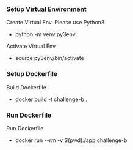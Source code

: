 ### Setup Virtual Environment

Create Virtual Env. Please use Python3
- python -m venv py3env

Activate Virtual Env
- source py3env/bin/activate

### Setup Dockerfile

Build Dockerfile
- docker build -t challenge-b .

### Run Dockerfile

Run Dockerfile
- docker run --rm -v $(pwd):/app challenge-b